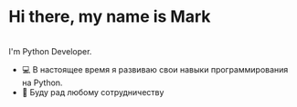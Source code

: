 # Hi there, my name is Mark
<br>
<a style="font-siz: 18;">I'm Python Developer.</a>
<ul>
  <li>💻 В настоящее время я развиваю свои навыки программирования на Python.</li>
  <li>👋 Буду рад любому сотрудничеству</li>
</ul>



